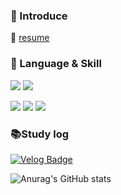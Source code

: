 ### 👋 Introduce
👤 [resume](https://absorbing-archduke-229.notion.site/57fe2544a7b740c69181e5d4ec18744e?pvs=4)

### 💪 Language & Skill
<p align="left">
<img src="https://img.shields.io/badge/JavaScript-F7DF1E?style=for-the-badge&logo=JavaScript&logoColor=white">
<img src="https://img.shields.io/badge/TypeScript-3178C6?style=for-the-badge&logo=TypeScript&logoColor=white">
</p>
  
<p align="left">
<img src="https://img.shields.io/badge/Nodejs-339933?style=for-the-badge&logo=Nodejs&logoColor=white">
<img src="https://img.shields.io/badge/Nestjs-E0234E?style=for-the-badge&logo=Nestjs&logoColor=white">
<img src="https://img.shields.io/badge/React-61DAFB?style=for-the-badge&logo=React&logoColor=white">
</p>


### 📚Study log
[![Velog Badge](http://img.shields.io/badge/-Velog-20c997?style=flat&link=https://velog.io/@gkqkehs7)](https://velog.io/@gkqkehs7)

![Anurag's GitHub stats](https://github-readme-stats.vercel.app/api?username=gkqkehs7&show_icons=true&theme=radical)
